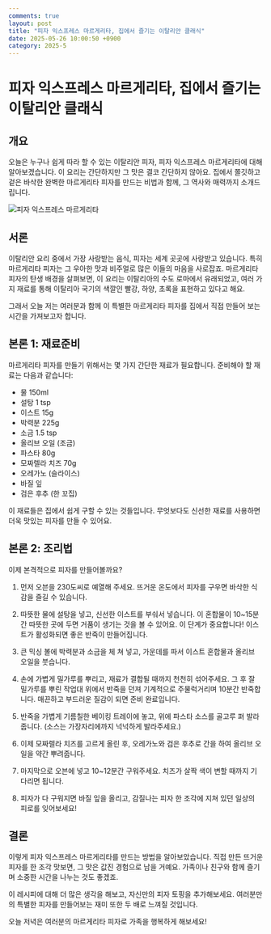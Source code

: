 ```yaml
---
comments: true
layout: post
title: "피자 익스프레스 마르게리타, 집에서 즐기는 이탈리안 클래식"
date: 2025-05-26 10:00:50 +0900
category: 2025-5
---
```


# 피자 익스프레스 마르게리타, 집에서 즐기는 이탈리안 클래식

## 개요  
오늘은 누구나 쉽게 따라 할 수 있는 이탈리안 피자, 피자 익스프레스 마르게리타에 대해 알아보겠습니다. 이 요리는 간단하지만 그 맛은 결코 간단하지 않아요. 집에서 쫄깃하고 겉은 바삭한 완벽한 마르게리타 피자를 만드는 비법과 함께, 그 역사와 매력까지 소개드립니다.

![피자 익스프레스 마르게리타](https://www.themealdb.com/images/media/meals/x0lk931587671540.jpg)

## 서론  
이탈리안 요리 중에서 가장 사랑받는 음식, 피자는 세계 곳곳에 사랑받고 있습니다. 특히 마르게리타 피자는 그 우아한 맛과 비주얼로 많은 이들의 마음을 사로잡죠. 마르게리타 피자의 탄생 배경을 살펴보면, 이 요리는 이탈리아의 수도 로마에서 유래되었고, 여러 가지 재료를 통해 이탈리아 국기의 색깔인 빨강, 하양, 초록을 표현하고 있다고 해요. 

그래서 오늘 저는 여러분과 함께 이 특별한 마르게리타 피자를 집에서 직접 만들어 보는 시간을 가져보고자 합니다. 

## 본론 1: 재료준비  
마르게리타 피자를 만들기 위해서는 몇 가지 간단한 재료가 필요합니다. 준비해야 할 재료는 다음과 같습니다:

- 물 150ml
- 설탕 1 tsp
- 이스트 15g
- 박력분 225g
- 소금 1.5 tsp
- 올리브 오일 (조금)
- 파스타 80g
- 모짜렐라 치즈 70g
- 오레가노 (슬라이스)
- 바질 잎
- 검은 후추 (한 꼬집)

이 재료들은 집에서 쉽게 구할 수 있는 것들입니다. 무엇보다도 신선한 재료를 사용하면 더욱 맛있는 피자를 만들 수 있어요.

## 본론 2: 조리법  
이제 본격적으로 피자를 만들어볼까요? 

1. 먼저 오븐을 230도씨로 예열해 주세요. 뜨거운 온도에서 피자를 구우면 바삭한 식감을 즐길 수 있습니다. 

2. 따뜻한 물에 설탕을 넣고, 신선한 이스트를 부숴서 넣습니다. 이 혼합물이 10~15분간 따뜻한 곳에 두면 거품이 생기는 것을 볼 수 있어요. 이 단계가 중요합니다! 이스트가 활성화되면 좋은 반죽이 만들어집니다. 

3. 큰 믹싱 볼에 박력분과 소금을 체 쳐 넣고, 가운데를 파서 이스트 혼합물과 올리브 오일을 붓습니다. 

4. 손에 가볍게 밀가루를 뿌리고, 재료가 결합될 때까지 천천히 섞어주세요. 그 후 잘 밀가루를 뿌린 작업대 위에서 반죽을 던져 기계적으로 주물럭거리며 10분간 반죽합니다. 매끈하고 부드러운 질감이 되면 준비 완료입니다. 

5. 반죽을 가볍게 기름칠한 베이킹 트레이에 놓고, 위에 파스타 소스를 골고루 펴 발라줍니다. (소스는 가장자리에까지 넉넉하게 발라주세요.)

6. 이제 모짜렐라 치즈를 고르게 올린 후, 오레가노와 검은 후추로 간을 하여 올리브 오일을 약간 뿌려줍니다. 

7. 마지막으로 오븐에 넣고 10~12분간 구워주세요. 치즈가 살짝 색이 변할 때까지 기다리면 됩니다.

8. 피자가 다 구워지면 바질 잎을 올리고, 감질나는 피자 한 조각에 지쳐 있던 일상의 피로를 잊어보세요!

## 결론  
이렇게 피자 익스프레스 마르게리타를 만드는 방법을 알아보았습니다. 직접 만든 뜨거운 피자를 한 조각 맛보면, 그 맛은 값진 경험으로 남을 거예요. 가족이나 친구와 함께 즐기며 소중한 시간을 나누는 것도 좋겠죠. 

이 레시피에 대해 더 많은 생각을 해보고, 자신만의 피자 토핑을 추가해보세요. 여러분만의 특별한 피자를 만들어보는 재미 또한 두 배로 느껴질 것입니다. 

오늘 저녁은 여러분의 마르게리타 피자로 가족을 행복하게 해보세요!